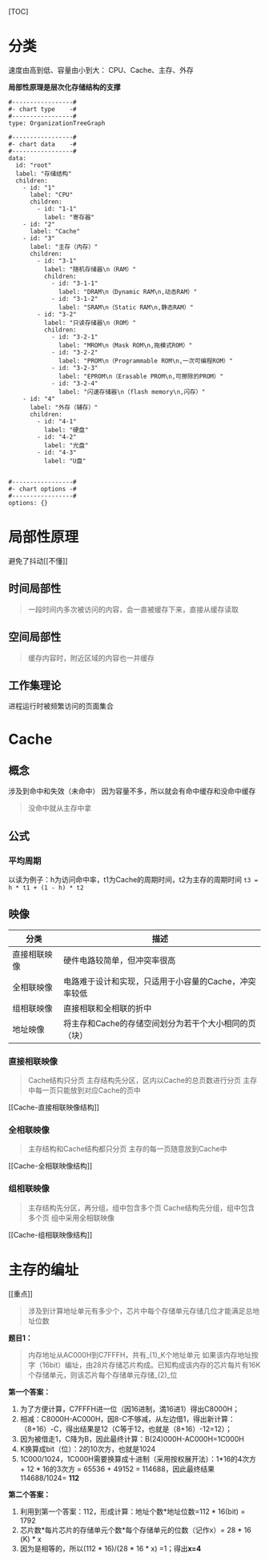 [TOC]

# 分类
速度由高到低、容量由小到大：
CPU、Cache、主存、外存

**局部性原理是层次化存储结构的支撑**

```chartsview
#-----------------#
#- chart type    -#
#-----------------#
type: OrganizationTreeGraph

#-----------------#
#- chart data    -#
#-----------------#
data:
  id: "root"
  label: "存储结构"
  children:
    - id: "1"
      label: "CPU"
	  children:
        - id: "1-1"
          label: "寄存器"
	- id: "2"
      label: "Cache" 
	- id: "3"
      label: "主存（内存）"
	  children:
        - id: "3-1"
          label: "随机存储器\n（RAM）"
		  children:
			- id: "3-1-1"
			  label: "DRAM\n（Dynamic RAM\n,动态RAM）"
			- id: "3-1-2"
			  label: "SRAM\n（Static RAM\n,静态RAM）"
		- id: "3-2"
          label: "只读存储器\n（ROM）"   
		  children:
			- id: "3-2-1"
			  label: "MROM\n（Mask ROM\n,拖模式ROM）"
			- id: "3-2-2"
			  label: "PROM\n（Programmable ROM\n,一次可编程ROM）"
			- id: "3-2-3"
			  label: "EPROM\n（Erasable PROM\n,可擦除的PROM）"
			- id: "3-2-4"
			  label: "闪速存储器\n（flash memory\n,闪存）"
	- id: "4"
      label: "外存（辅存）" 
      children:
        - id: "4-1"
          label: "硬盘"
		- id: "4-2"
          label: "光盘" 
		- id: "4-3"
          label: "U盘" 
		  

#-----------------#
#- chart options -#
#-----------------#
options: {}
```
                  
# 局部性原理
避免了抖动[[不懂]]

## 时间局部性
> 一段时间内多次被访问的内容，会一直被缓存下来，直接从缓存读取

## 空间局部性
> 缓存内容时，附近区域的内容也一并缓存

## 工作集理论
进程运行时被频繁访问的页面集合

# Cache
## 概念
涉及到命中和失效（未命中）
因为容量不多，所以就会有命中缓存和没命中缓存
>没命中就从主存中拿

## 公式
### 平均周期
以读为例子：h为访问命中率，t1为Cache的周期时间，t2为主存的周期时间
`t3 = h * t1 + (1 - h) * t2`

## 映像
| 分类         | 描述                                                  |
| ------------ | ----------------------------------------------------- |
| 直接相联映像 | 硬件电路较简单，但冲突率很高                          |
| 全相联映像   | 电路难于设计和实现，只适用于小容量的Cache，冲突率较低 |
| 组相联映像   | 直接相联和全相联的折中                                |
| 地址映像     | 将主存和Cache的存储空间划分为若干个大小相同的页（块） |

### 直接相联映像
> Cache结构只分页
> 主存结构先分区，区内以Cache的总页数进行分页
> 主存中每一页只能放到对应Cache的页中

[[Cache-直接相联映像结构]]

### 全相联映像
> 主存结构和Cache结构都只分页
> 主存的每一页随意放到Cache中

[[Cache-全相联映像结构]]


### 组相联映像
> 主存结构先分区，再分组，组中包含多个页
> Cache结构先分组，组中包含多个页
> 组中采用全相联映像

[[Cache-组相联映像结构]]

# 主存的编址
[[重点]]
> 涉及到计算地址单元有多少个，芯片中每个存储单元存储几位才能满足总地址位数

**题目1：**
>内存地址从AC000H到C7FFFH，共有\_(1)\_K个地址单元
>如果该内存地址按字（16bit）编址，由28片存储芯片构成。已知构成该内存的芯片每片有16K个存储单元，则该芯片每个存储单元存储\_(2)\_位

**第一个答案：**
1. 为了方便计算，C7FFFH进一位（因16进制，満16进1）得出C8000H；
2. 相减：C8000H-AC000H，因8-C不够减，从左边借1，得出新计算：（8+16）-C，得出结果是12（C等于12，也就是（8+16）-12=12）；
3. 因为被借走1，C降为B，因此最终计算：B(24)000H-AC000H=1C000H
4. K换算成bit（位）：2的10次方，也就是1024
5. 1C000/1024，1C000H需要换算成十进制（采用按权展开法）：1\*16的4次方 + 12 \* 16的3次方 = 65536 + 49152 = 114688，因此最终结果114688/1024= **112**

**第二个答案：**
1. 利用到第一个答案：112，形成计算：地址个数\*地址位数=112 * 16(bit) = 1792
2. 芯片数\*每片芯片的存储单元个数\*每个存储单元的位数（记作x）= 28 * 16 (K) * x
3. 因为是相等的，所以(112 * 16)/(28 * 16 * x) =1；得出**x=4**